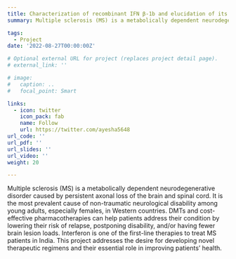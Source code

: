 ```yaml
---
title: Characterization of recombinant IFN β-1b and elucidation of its role as a therapy/regimen against Multiple Sclerosis
summary: Multiple sclerosis (MS) is a metabolically dependent neurodegenerative disorder caused by persistent axonal loss of the brain and spinal cord. It is the most prevalent cause of non-traumatic neurological disability among young adults, especially females, in Western countries. DMTs and cost-effective pharmacotherapies can help patients address their condition by lowering their risk of relapse, postponing disability, and/or having fewer Magnetic resonance imaging (MRI) lesion loads. Interferon is one of the first-line therapies to treat MS patients in India. This project addresses the desire for developing novel therapeutic regimens and their essential role in improving patients’ health.

tags:
  - Project
date: '2022-08-27T00:00:00Z'

# Optional external URL for project (replaces project detail page).
# external_link: ''

# image:
#   caption: ..
#   focal_point: Smart

links:
  - icon: twitter
    icon_pack: fab
    name: Follow
    url: https://twitter.com/ayesha5648
url_code: ''
url_pdf: ''
url_slides: ''
url_video: ''
weight: 20

---
```


 Multiple sclerosis (MS) is a metabolically dependent neurodegenerative disorder caused by persistent axonal loss of the brain and spinal cord. It is the most prevalent cause of non-traumatic neurological disability among young adults, especially females, in Western countries. DMTs and cost-effective pharmacotherapies can help patients address their condition by lowering their risk of relapse, postponing disability, and/or having fewer brain lesion loads. Interferon is one of the first-line therapies to treat MS patients in India. This project addresses the desire for developing novel therapeutic regimens and their essential role in improving patients’ health.
